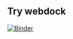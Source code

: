 
## Try webdock 

[![Binder](https://mybinder.org/badge_logo.svg)](https://mybinder.org/v2/gh/quantaosun/webdock/HEAD?labpath=webdock_v.0.0.1.ipynb)


 






